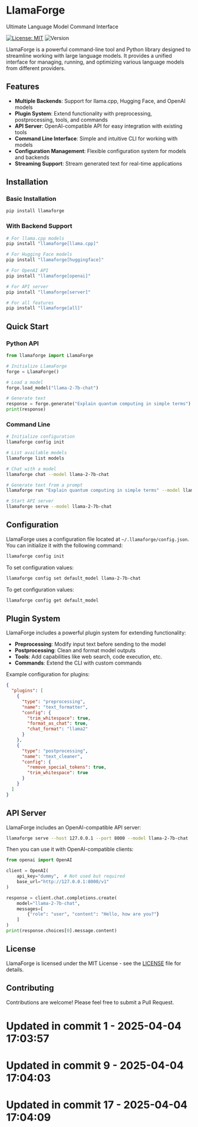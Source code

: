 # LlamaForge

Ultimate Language Model Command Interface

[![License: MIT](https://img.shields.io/badge/License-MIT-blue.svg)](https://opensource.org/licenses/MIT)
![Version](https://img.shields.io/badge/version-0.2.0-green)

LlamaForge is a powerful command-line tool and Python library designed to streamline working with large language models. It provides a unified interface for managing, running, and optimizing various language models from different providers.

## Features

- **Multiple Backends**: Support for llama.cpp, Hugging Face, and OpenAI models
- **Plugin System**: Extend functionality with preprocessing, postprocessing, tools, and commands
- **API Server**: OpenAI-compatible API for easy integration with existing tools
- **Command Line Interface**: Simple and intuitive CLI for working with models
- **Configuration Management**: Flexible configuration system for models and backends
- **Streaming Support**: Stream generated text for real-time applications

## Installation

### Basic Installation

```bash
pip install llamaforge
```

### With Backend Support

```bash
# For llama.cpp models
pip install "llamaforge[llama.cpp]"

# For Hugging Face models
pip install "llamaforge[huggingface]"

# For OpenAI API
pip install "llamaforge[openai]"

# For API server
pip install "llamaforge[server]"

# For all features
pip install "llamaforge[all]"
```

## Quick Start

### Python API

```python
from llamaforge import LlamaForge

# Initialize LlamaForge
forge = LlamaForge()

# Load a model
forge.load_model("llama-2-7b-chat")

# Generate text
response = forge.generate("Explain quantum computing in simple terms")
print(response)
```

### Command Line

```bash
# Initialize configuration
llamaforge config init

# List available models
llamaforge list models

# Chat with a model
llamaforge chat --model llama-2-7b-chat

# Generate text from a prompt
llamaforge run "Explain quantum computing in simple terms" --model llama-2-7b-chat

# Start API server
llamaforge serve --model llama-2-7b-chat
```

## Configuration

LlamaForge uses a configuration file located at `~/.llamaforge/config.json`. You can initialize it with the following command:

```bash
llamaforge config init
```

To set configuration values:

```bash
llamaforge config set default_model llama-2-7b-chat
```

To get configuration values:

```bash
llamaforge config get default_model
```

## Plugin System

LlamaForge includes a powerful plugin system for extending functionality:

- **Preprocessing**: Modify input text before sending to the model
- **Postprocessing**: Clean and format model outputs
- **Tools**: Add capabilities like web search, code execution, etc.
- **Commands**: Extend the CLI with custom commands

Example configuration for plugins:

```json
{
  "plugins": [
    {
      "type": "preprocessing",
      "name": "text_formatter",
      "config": {
        "trim_whitespace": true,
        "format_as_chat": true,
        "chat_format": "llama2"
      }
    },
    {
      "type": "postprocessing",
      "name": "text_cleaner",
      "config": {
        "remove_special_tokens": true,
        "trim_whitespace": true
      }
    }
  ]
}
```

## API Server

LlamaForge includes an OpenAI-compatible API server:

```bash
llamaforge serve --host 127.0.0.1 --port 8000 --model llama-2-7b-chat
```

Then you can use it with OpenAI-compatible clients:

```python
from openai import OpenAI

client = OpenAI(
    api_key="dummy",  # Not used but required
    base_url="http://127.0.0.1:8000/v1"
)

response = client.chat.completions.create(
    model="llama-2-7b-chat",
    messages=[
        {"role": "user", "content": "Hello, how are you?"}
    ]
)
print(response.choices[0].message.content)
```

## License

LlamaForge is licensed under the MIT License - see the [LICENSE](LICENSE) file for details.

## Contributing

Contributions are welcome! Please feel free to submit a Pull Request. 
# Updated in commit 1 - 2025-04-04 17:03:57

# Updated in commit 9 - 2025-04-04 17:04:03

# Updated in commit 17 - 2025-04-04 17:04:09
